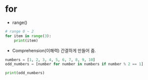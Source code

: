 # for

- range()
```python
# range 0 ~ 2
for item in range(3):
    print(item)
```

- Comprehension(이해력)
간결하게 만들어 줌.
```python
numbers = [1, 2, 3, 4, 5, 6, 7, 8, 9, 10]
odd_numbers = [number for number in numbers if number % 2 == 1]

print(odd_numbers)
```

